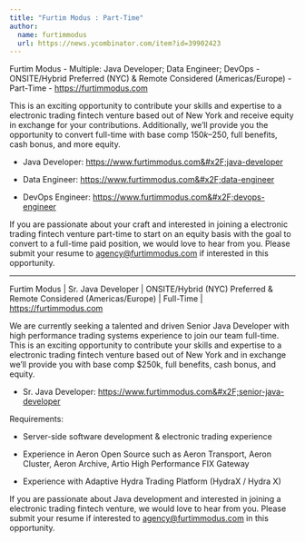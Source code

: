```yaml
---
title: "Furtim Modus : Part-Time"
author:
  name: furtimmodus
  url: https://news.ycombinator.com/item?id=39902423
---
```

Furtim Modus - Multiple: Java Developer; Data Engineer; DevOps - ONSITE&#x2F;Hybrid Preferred (NYC) &amp; Remote Considered (Americas&#x2F;Europe) - Part-Time - <a href="https:&#x2F;&#x2F;furtimmodus.com" rel="nofollow">https:&#x2F;&#x2F;furtimmodus.com</a>

This is an exciting opportunity to contribute your skills and expertise to a electronic trading fintech venture based out of New York and receive equity in exchange for your contributions. Additionally, we’ll provide you the opportunity to convert full-time with base comp $150k–$250, full benefits, cash bonus, and more equity.

- Java Developer: <a href="https:&#x2F;&#x2F;www.furtimmodus.com&#x2F;java-developer" rel="nofollow">https:&#x2F;&#x2F;www.furtimmodus.com&#x2F;java-developer</a>

- Data Engineer: <a href="https:&#x2F;&#x2F;www.furtimmodus.com&#x2F;data-engineer" rel="nofollow">https:&#x2F;&#x2F;www.furtimmodus.com&#x2F;data-engineer</a>

- DevOps Engineer: <a href="https:&#x2F;&#x2F;www.furtimmodus.com&#x2F;devops-engineer" rel="nofollow">https:&#x2F;&#x2F;www.furtimmodus.com&#x2F;devops-engineer</a>

If you are passionate about your craft and interested in joining a electronic trading fintech venture part-time to start on an equity basis with the goal to convert to a full-time paid position, we would love to hear from you. Please submit your resume to agency@furtimmodus.com if interested in this opportunity.

-----

Furtim Modus | Sr. Java Developer |  ONSITE&#x2F;Hybrid (NYC) Preferred &amp; Remote Considered (Americas&#x2F;Europe) | Full-Time | <a href="https:&#x2F;&#x2F;furtimmodus.com" rel="nofollow">https:&#x2F;&#x2F;furtimmodus.com</a>

We are currently seeking a talented and driven Senior Java Developer with high performance trading systems experience to join our team full-time. This is an exciting opportunity to contribute your skills and expertise to a electronic trading fintech venture based out of New York and in exchange we’ll provide you with base comp $250k, full benefits, cash bonus, and equity.

- Sr. Java Developer: <a href="https:&#x2F;&#x2F;www.furtimmodus.com&#x2F;senior-java-developer" rel="nofollow">https:&#x2F;&#x2F;www.furtimmodus.com&#x2F;senior-java-developer</a>

Requirements:

- Server-side software development &amp; electronic trading experience

- Experience in Aeron Open Source such as Aeron Transport, Aeron Cluster, Aeron Archive, Artio High Performance FIX Gateway

- Experience with Adaptive Hydra Trading Platform (HydraX &#x2F; Hydra X)

If you are passionate about Java development and interested in joining a electronic trading fintech venture, we would love to hear from you. Please submit your resume if interested to agency@furtimmodus.com in this opportunity.
